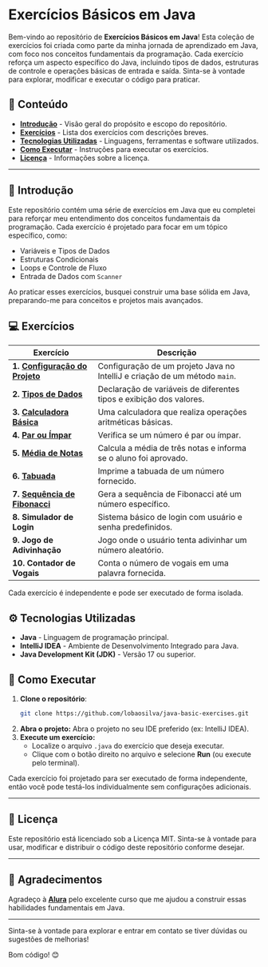 # Exercícios Básicos em Java

Bem-vindo ao repositório de **Exercícios Básicos em Java**! Esta coleção de exercícios foi criada como parte da minha jornada de aprendizado em Java, com foco nos conceitos fundamentais da programação. Cada exercício reforça um aspecto específico do Java, incluindo tipos de dados, estruturas de controle e operações básicas de entrada e saída. Sinta-se à vontade para explorar, modificar e executar o código para praticar.

## 📑 Conteúdo

- **[Introdução](#-introdução)** - Visão geral do propósito e escopo do repositório.
- **[Exercícios](#-exercícios)** - Lista dos exercícios com descrições breves.
- **[Tecnologias Utilizadas](#%EF%B8%8F-tecnologias-utilizadas)** - Linguagens, ferramentas e software utilizados.
- **[Como Executar](#-como-executar)** - Instruções para executar os exercícios.
- **[Licença](#-licença)** - Informações sobre a licença.

---

## 📝 Introdução

Este repositório contém uma série de exercícios em Java que eu completei para reforçar meu entendimento dos conceitos fundamentais da programação. Cada exercício é projetado para focar em um tópico específico, como:

- Variáveis e Tipos de Dados
- Estruturas Condicionais
- Loops e Controle de Fluxo
- Entrada de Dados com `Scanner`

Ao praticar esses exercícios, busquei construir uma base sólida em Java, preparando-me para conceitos e projetos mais avançados.

## 💻 Exercícios

| Exercício                | Descrição                                                                       |
|--------------------------|---------------------------------------------------------------------------------|
| **1. [Configuração do Projeto](https://github.com/lobaosilva/java-basic-exercises/tree/main/src/exercicio1)**  | Configuração de um projeto Java no IntelliJ e criação de um método `main`. |
| **2. [Tipos de Dados](https://github.com/lobaosilva/java-basic-exercises/tree/main/src/exercicio2)**    | Declaração de variáveis de diferentes tipos e exibição dos valores.             |
| **3. [Calculadora Básica](https://github.com/lobaosilva/java-basic-exercises/tree/main/src/exercicio3)** | Uma calculadora que realiza operações aritméticas básicas.                     |
| **4. [Par ou Ímpar](https://github.com/lobaosilva/java-basic-exercises/tree/main/src/exercicio4)**      | Verifica se um número é par ou ímpar.                                          |
| **5. [Média de Notas](https://github.com/lobaosilva/java-basic-exercises/tree/main/src/exercicio5)**    | Calcula a média de três notas e informa se o aluno foi aprovado.               |
| **6. [Tabuada](https://github.com/lobaosilva/java-basic-exercises/tree/main/src/exercicio6)**           | Imprime a tabuada de um número fornecido.                                      |
| **7. [Sequência de Fibonacci](https://github.com/lobaosilva/java-basic-exercises/tree/main/src/exercicio7)** | Gera a sequência de Fibonacci até um número específico.                   |
| **8. Simulador de Login** | Sistema básico de login com usuário e senha predefinidos.                     |
| **9. Jogo de Adivinhação** | Jogo onde o usuário tenta adivinhar um número aleatório.                     |
| **10. Contador de Vogais** | Conta o número de vogais em uma palavra fornecida.                          |

Cada exercício é independente e pode ser executado de forma isolada.

## ⚙️ Tecnologias Utilizadas

- **Java** - Linguagem de programação principal.
- **IntelliJ IDEA** - Ambiente de Desenvolvimento Integrado para Java.
- **Java Development Kit (JDK)** - Versão 17 ou superior.

## 🚀 Como Executar

1. **Clone o repositório**:
   ```bash
   git clone https://github.com/lobaosilva/java-basic-exercises.git

2. **Abra o projeto:** Abra o projeto no seu IDE preferido (ex: IntelliJ IDEA).
3. **Execute um exercício:**
    - Localize o arquivo `.java` do exercício que deseja executar.
    - Clique com o botão direito no arquivo e selecione **Run** (ou execute pelo terminal).

Cada exercício foi projetado para ser executado de forma independente, então você pode testá-los individualmente sem configurações adicionais.

---

## 📄 Licença

Este repositório está licenciado sob a Licença MIT. Sinta-se à vontade para usar, modificar e distribuir o código deste repositório conforme desejar.

---

## 🙌 Agradecimentos
Agradeço à **[Alura](https://www.alura.com.br/)** pelo excelente curso que me ajudou a construir essas habilidades fundamentais em Java.

---

Sinta-se à vontade para explorar e entrar em contato se tiver dúvidas ou sugestões de melhorias!

Bom código! 😊
